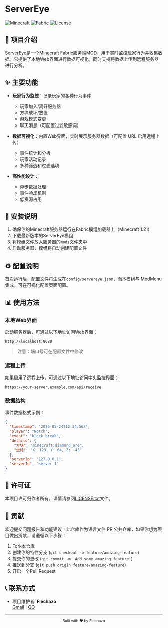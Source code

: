 # ServerEye

[![Minecraft](https://img.shields.io/badge/Minecraft-1.21-brightgreen.svg)](https://www.minecraft.net/)
[![Fabric](https://img.shields.io/badge/Mod%20Loader-Fabric-blue.svg)](https://fabricmc.net/)
[![License](https://img.shields.io/badge/License-All%20rights%20reserved-green.svg)](LICENSE)

## 📝 项目介绍

ServerEye是一个Minecraft Fabric服务端MOD，用于实时监控玩家行为并收集数据。它提供了本地Web界面进行数据可视化，同时支持将数据上传到远程服务器进行分析。



## ✨ 主要功能

- **玩家行为监控**：记录玩家的各种行为事件
    - 玩家加入/离开服务器
    - 方块破坏/放置
    - 游戏模式变更
    - 聊天消息（可配置过滤敏感词）

- **数据可视化**：内置Web界面，实时展示服务器数据（可配置 URL 启用远程上传）
    - 事件统计和分析
    - 玩家活动记录
    - 多种筛选和过滤选项

- **高性能设计**：
    - 异步数据处理
    - 事件冷却机制
    - 低资源占用

## 🚀 安装说明

1. 确保你的Minecraft服务器运行在Fabric模组加载器上（Minecraft 1.21）
2. 下载最新版本的ServerEye模组
3. 将模组文件放入服务器的`mods`文件夹中
4. 启动服务器，模组将自动创建配置文件

## ⚙️ 配置说明

首次运行后，配置文件将生成在`config/servereye.json`，而本模组与 ModMenu 集成，可在可视化配置页面配置。


## 📊 使用方法

### 本地Web界面

启动服务器后，可通过以下地址访问Web界面：

```
http://localhost:8080
```

> 注意：端口号可在配置文件中修改

### 远程上传

如果启用了远程上传，可通过以下地址访问中央监控界面：

```
https://your-server.example.com/api/receive
```

### 数据结构

事件数据格式示例：

```json
{
  "timestamp": "2025-05-24T12:34:56Z",
  "player": "Notch",
  "event": "block_break",
  "details": {
    "方块": "minecraft:diamond_ore",
    "坐标": "X: 123, Y: 64, Z: -45"
  },
  "serverIp": "127.0.0.1",
  "serverId": "server-1"
}
```

## 📜 许可证

本项目许可归作者所有，详情请参阅[LICENSE.txt](LICENSE)文件。

## 🤝 贡献

欢迎提交问题报告和功能建议！此仓库作为语言文件 PR 公共仓库，如果你想为项目做出贡献，请遵循以下步骤：

1. Fork本仓库
2. 创建你的特性分支 (`git checkout -b feature/amazing-feature`)
3. 提交你的更改 (`git commit -m 'Add some amazing feature'`)
4. 推送到分支 (`git push origin feature/amazing-feature`)
5. 开启一个Pull Request

## 📞 联系方式

- 项目维护者: **Flechazo**  
  [Gmail](mailto:flechazo09823@gmail.com) | [QQ](mailto:2558755403@qq.com)
 
---

<div align="center">
  <sub>Built with ❤️ by Flechazo</sub>
</div>

        